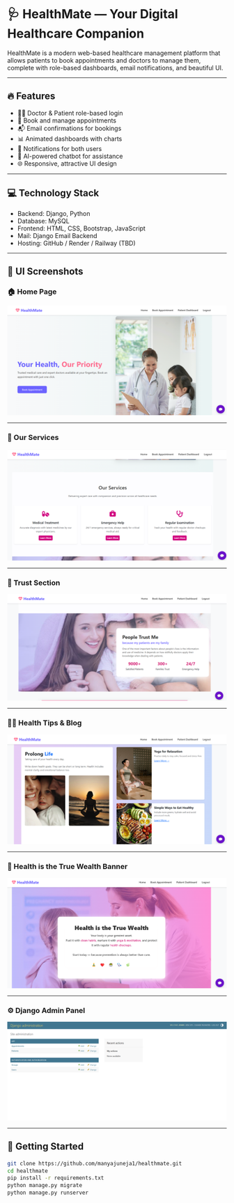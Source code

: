 # 🩺 HealthMate — Your Digital Healthcare Companion

HealthMate is a modern web-based healthcare management platform that allows patients to book appointments and doctors to manage them, complete with role-based dashboards, email notifications, and beautiful UI.

---

## 🔥 Features

- 👨‍⚕️ Doctor & Patient role-based login
- 📅 Book and manage appointments
- 📬 Email confirmations for bookings
- 📊 Animated dashboards with charts
- 🔔 Notifications for both users
- 🤖 AI-powered chatbot for assistance
- 🌐 Responsive, attractive UI design

---

## 💻 Technology Stack

- Backend: Django, Python
- Database: MySQL
- Frontend: HTML, CSS, Bootstrap, JavaScript
- Mail: Django Email Backend
- Hosting: GitHub / Render / Railway (TBD)

---

## 📸 UI Screenshots

### 🏠 Home Page
![Home Page](App/static/images/screenshots/homepage.png)

---

### 🧰 Our Services
![Services Section](App/static/images/screenshots/services.png)

---

### 💖 Trust Section
![Trust](App/static/images/screenshots/trust_section.png)

---

### 🧘‍♀️ Health Tips & Blog
![Blog](App/static/images/screenshots/blog_section.png)

---

### 💎 Health is the True Wealth Banner
![Wealth Banner](App/static/images/screenshots/wealth_banner.png)

---

### ⚙️ Django Admin Panel
![Admin Panel](App/static/images/screenshots/admin_dashboard.png)

---

## 🚀 Getting Started

```bash
git clone https://github.com/manyajuneja1/healthmate.git
cd healthmate
pip install -r requirements.txt
python manage.py migrate
python manage.py runserver
